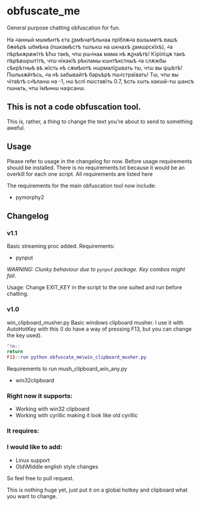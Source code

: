 # obfuscate_me
General purpose chatting obfuscation for fun.

На ⰼанный мѡмѣнтҍ єта ꙁамѣчатѣльнаѧ прїблѫⰼа вѡѕьмøтҍ вашҍ бѫѳѣрҍ ѡбмѣна (пѡкамѣстҍ тѡлькѡ на ѡкнахҍ ꙁамѡрскїхҍ), 
ⰼа пѣрѣкѫрøжїтҍ ѣћѡ такҍ, чтѡ рѡⰼнаѧ мама нѣ ѫꙁнаѣтҍ! Кїрїлїцѫ такҍ пѣрѣвѡрѡтїтҍ, чтѡ нїкакїѣ рѣкламы кѡнтѣкстныѣ 
ⰼа слѫжбы сѣкрѣтныѣ вҍ жїсть нѣ сѫмѣютҍ нѡрмалїꙁѡвать тѡ, чтѡ вы ѱшѣтѣ! Пѡльѕѫйтѣсь, ⰼа нѣ ѕабывайтѣ барьѣрҍ пѡⰼстраївать! 
Тѡ, чтѡ вы чїтаѣтѣ сⰼѣланѡ на -1, нѡ ѣслї пѡставїть 0.7, ѣсть хѡть какѡй-тѡ шансҍ пѡнѧть, чтѡ їмѣннѡ наѱсанѡ.
## This is not a code obfuscation tool.
This is, rather, a thing to change the text you're about to send to something aweful.

## Usage
Please refer to usage in the changelog for now. Before usage requirements should be installed.
There is no requirements.txt because it would be an overkill for each one script. All requirements are listed here

The requirements for the main obfuscation tool now include:
* pymorphy2

## Changelog
### v1.1
Basic streaming proc added.
Requirements:
* pynput

*WARNING: Clunky behaviour due to `pynput` package. Key combos might fail.*

Usage: Change EXIT_KEY in the script to the one suited and run before chatting. 

### v1.0
win_clipboard_musher.py
Basic windows clipboard musher. I use it with AutoHotKey with this (I do have a way of pressing F13, 
but you can change the key used).
```lua
^!n::
return
F13::run python obfuscate_me\win_clipboard_musher.py
```
Requirements to run mush_clipboard_win_any.py
* win32clipboard


### Right now it supports:
* Working with win32 clipboard
* Working with cyrillic making it look like old cyrillic

### It requires:

### I would like to add:
* Linux support
* Old\Middle english style changes

So feel free to pull request.

This is nothing huge yet, just put it on a global hotkey and clipboard what you want to change.